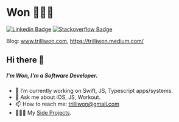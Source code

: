 

<!--
**trilliwon/trilliwon** is a ✨ _special_ ✨ repository because its `README.md` (this file) appears on your GitHub profile.
-->

# Won 👨🏻‍💻

[![Linkedin Badge](https://img.shields.io/badge/-won-blue?style=flat-square&logo=Linkedin&logoColor=white&link=https://www.linkedin.com/in/won/)](https://www.linkedin.com/in/won/)
[![Stackoverflow Badge](https://img.shields.io/badge/-Stackoverflow-4CA143?style=flat-square&logo=Stackoverflow&logoColor=white&link=https://stackoverflow.com/users/8813422/won)](https://stackoverflow.com/users/8813422/won)

Blog: www.trilliwon.com, https://trilliwon.medium.com/

## Hi there 👋
##### I'm Won, I'm a Software Developer.

- 🔭 I’m currently working on Swift, JS, Typescript apps/systems.
- 💬 Ask me about iOS, JS, Workout.
- 📫 How to reach me: trilliwon@gmail.com
- 👨🏻‍💻 My [Side Projects](https://apps.apple.com/tt/developer/won-jo/id1050731374).
